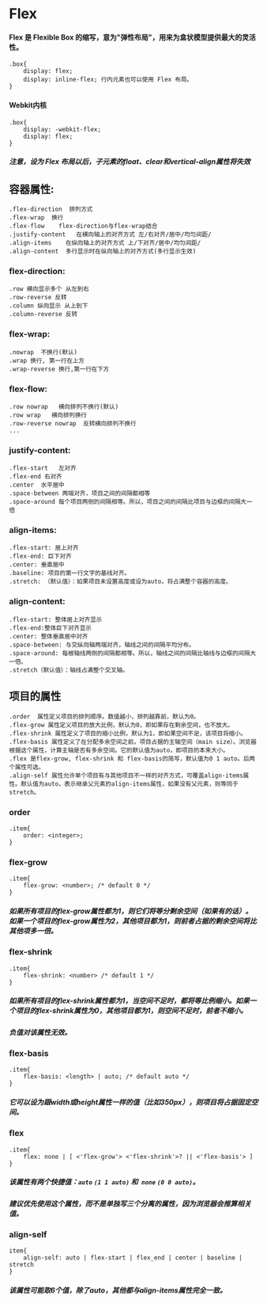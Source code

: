 # Flex

#### Flex 是 Flexible Box 的缩写，意为"弹性布局"，用来为盒状模型提供最大的灵活性。

    .box{
        display: flex; 
        display: inline-flex; 行内元素也可以使用 Flex 布局。
    }


#### Webkit内核

    .box{
        display: -webkit-flex;
        display: flex;
    }


##### 注意，设为 Flex 布局以后，子元素的float、clear和vertical-align属性将失效



## 容器属性:

    .flex-direction  排列方式
    .flex-wrap  换行
    .flex-flow    flex-direction与flex-wrap结合
    .justify-content   在横向轴上的对齐方式 左/右对齐/居中/均匀间距/ 
    .align-items    在纵向轴上的对齐方式 上/下对齐/居中/均匀间距/ 
    .align-content  多行显示时在纵向轴上的对齐方式(多行显示生效)
    
    
### flex-direction:


    .row 横向显示多个 从左到右
    .row-reverse 反转
    .column 纵向显示 从上到下
    .column-reverse 反转
    

### flex-wrap: 


    .nowrap  不换行(默认)
    .wrap 换行, 第一行在上方
    .wrap-reverse 换行,第一行在下方


### flex-flow:

    .row nowrap   横向排列不换行(默认)
    .row wrap   横向排列换行
    .row-reverse nowrap  反转横向排列不换行
    ...
    
    
### justify-content:

    .flex-start   左对齐
    .flex-end 右对齐
    .center  水平居中
    .space-between 两端对齐，项目之间的间隔都相等
    .space-around 每个项目两侧的间隔相等。所以，项目之间的间隔比项目与边框的间隔大一倍



### align-items:

    .flex-start: 居上对齐
    .flex-end: 巨下对齐
    .center: 垂直居中
    .baseline: 项目的第一行文字的基线对齐。
    .stretch: （默认值）：如果项目未设置高度或设为auto，将占满整个容器的高度。


### align-content:

    .flex-start: 整体居上对齐显示
    .flex-end:整体巨下对齐显示
    .center: 整体垂直居中对齐
    .space-between: 与交纵向轴两端对齐，轴线之间的间隔平均分布。
    .space-around: 每根轴线两侧的间隔都相等。所以，轴线之间的间隔比轴线与边框的间隔大一倍。
    .stretch（默认值）：轴线占满整个交叉轴。





## 项目的属性

    .order  属性定义项目的排列顺序。数值越小，排列越靠前，默认为0。
    .flex-grow 属性定义项目的放大比例，默认为0，即如果存在剩余空间，也不放大。
    .flex-shrink 属性定义了项目的缩小比例，默认为1，即如果空间不足，该项目将缩小。
    .flex-basis 属性定义了在分配多余空间之前，项目占据的主轴空间（main size）。浏览器根据这个属性，计算主轴是否有多余空间。它的默认值为auto，即项目的本来大小。
    .flex 是flex-grow, flex-shrink 和 flex-basis的简写，默认值为0 1 auto。后两个属性可选。
    .align-self 属性允许单个项目有与其他项目不一样的对齐方式，可覆盖align-items属性。默认值为auto，表示继承父元素的align-items属性，如果没有父元素，则等同于stretch。
    
    
### order
    .item{
        order: <integer>;
    }


### flex-grow
    .item{
        flex-grow: <number>; /* default 0 */
    }
##### 如果所有项目的flex-grow属性都为1，则它们将等分剩余空间（如果有的话）。如果一个项目的flex-grow属性为2，其他项目都为1，则前者占据的剩余空间将比其他项多一倍。



### flex-shrink
    .item{
        flex-shrink: <number> /* default 1 */
    }
##### 如果所有项目的flex-shrink属性都为1，当空间不足时，都将等比例缩小。如果一个项目的flex-shrink属性为0，其他项目都为1，则空间不足时，前者不缩小。

##### 负值对该属性无效。



### flex-basis
    .item{
        flex-basis: <length> | auto; /* default auto */
    }
##### 它可以设为跟width或height属性一样的值（比如350px），则项目将占据固定空间。



### flex
    .item{  
        flex: none | [ <'flex-grow'> <'flex-shrink'>? || <'flex-basis'> ]
    }
##### 该属性有两个快捷值：`auto`  `(1 1 auto)` 和` none` `(0 0 auto)`。
##### 建议优先使用这个属性，而不是单独写三个分离的属性，因为浏览器会推算相关值。



### align-self
    item{
        align-self: auto | flex-start | flex_end | center | baseline | stretch
    }
##### 该属性可能取6个值，除了auto，其他都与align-items属性完全一致。
